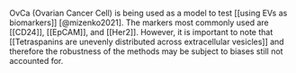 OvCa (Ovarian Cancer Cell) is being used as a model to test [[using EVs as biomarkers]] [@mizenko2021]. The markers most commonly used are [[CD24]], [[EpCAM]], and [[Her2]]. However, it is important to note that [[Tetraspanins are unevenly distributed across extracellular vesicles]] and therefore the robustness of the methods may be subject to biases still not accounted for. 